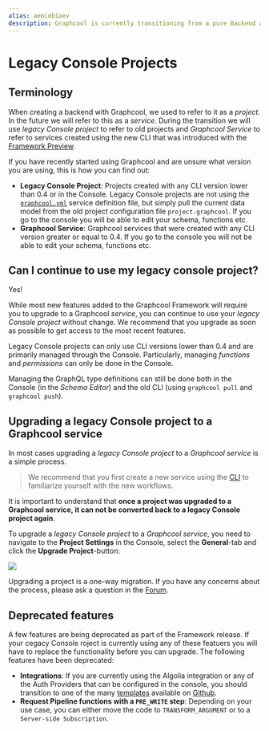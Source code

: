 ```yaml
---
alias: aemieb1aev
description: Graphcool is currently transitioning from a pure Backend as a Service to a general Application Development Framework. If you are an existing Graphcool customer this document explains everything you need to know about the transition. If you are new to Graphcool or about to craete a new application, you should use the new CLI as described in the [readme](https://github.com/graphcool/graphcool).
---
```


# Legacy Console Projects

## Terminology

When creating a backend with Graphcool, we used to refer to it as a _project_. In the future we will refer to this as a _service_. During the transition we will use _legacy Console project_ to refer to old projects and _Graphcool Service_ to refer to services created using the new CLI that was introduced with the [Framework Preview](https://blog.graph.cool/graphcool-framework-preview-ff42081b1333).

If you have recently started using Graphcool and are unsure what version you are using, this is how you can find out:

- **Legacy Console Project**: Projects created with any CLI version lower than 0.4 or in the Console. Legacy Console projects are not using the [`graphcool.yml`](!alias-foatho8aip) service definition file, but simply pull the current data model from the old project configuration file `project.graphcool`. If you go to the console you will be able to edit your schema, functions etc.
- **Graphcool Service**: Graphcool services that were created with any CLI version greater or equal to 0.4. If you go to the console you will not be able to edit your schema, functions etc.


## Can I continue to use my legacy console project?

Yes!

While most new features added to the Graphcool Framework will require you to upgrade to a Graphcool _service_, you can continue to use your _legacy Console project_ without change. We recommend that you upgrade as soon as possible to get access to the most recent features. 

Legacy Console projects can only use CLI versions lower than 0.4 and are primarily managed through the Console. Particularly, managing _functions_ and _permissions_ can only be done in the Console.

Managing the GraphQL type definitions can still be done both in the Console (in the _Schema Editor_) and the old CLI (using `graphcool pull` and `graphcool push`).


## Upgrading a legacy Console project to a Graphcool service

In most cases upgrading a _legacy Console project_ to a _Graphcool service_ is a simple process. 

> We recommend that you first create a new service using the [CLI](!alias-zboghez5go) to familiarize yourself with the new workflows.

It is important to understand that **once a project was upgraded to a Graphcool service, it can not be converted back to a legacy Console project again**.

To upgrade a _legacy Console project_ to a _Graphcool service_, you need to navigate to the **Project Settings** in the Console, select the **General**-tab and click the **Upgrade Project**-button:

![](https://i.imgur.com/dCp8HPH.png)

<InfoBox type=warning>

Upgrading a project is a one-way migration. If you have any concerns about the process, please ask a question in the [Forum](https://www.graph.cool/forum/).

</InfoBox>

## Deprecated features

A few features are being deprecated as part of the Framework release. If your cegacy Console roject is currently using any of these featuers you will have to replace the functionality before you can upgrade. The following features have been deprecated:

- **Integrations**: If you are currently using the Algolia integration or any of the Auth Providers that can be configured in the console, you should transition to one of the many [templates](!alias-zeiv8phail) available on [Github](https://github.com/graphcool/templates). 
- **Request Pipeline functions with a `PRE_WRITE` step**: Depending on your use case, you can either move the code to `TRANSFORM_ARGUMENT` or to a `Server-side Subscription`.

